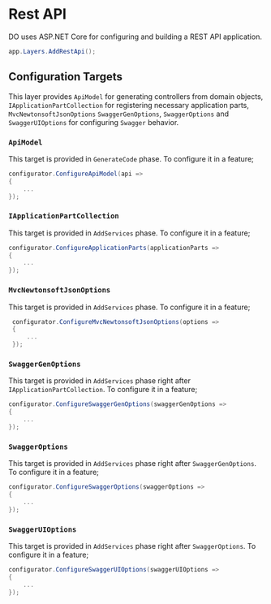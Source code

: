 # Rest API

DO uses ASP.NET Core for configuring and building a REST API application.

```csharp
app.Layers.AddRestApi();
```

## Configuration Targets

This layer provides `ApiModel` for generating controllers from domain objects,
`IApplicationPartCollection` for registering necessary application parts,
`MvcNewtonsoftJsonOptions` `SwaggerGenOptions`, `SwaggerOptions` and
`SwaggerUIOptions` for configuring `Swagger` behavior.

### `ApiModel`

This target is provided in `GenerateCode` phase. To configure it in a feature;

```csharp
configurator.ConfigureApiModel(api =>
{
    ...
});
```

### `IApplicationPartCollection`

This target is provided in `AddServices` phase. To configure it in a feature;

```csharp
configurator.ConfigureApplicationParts(applicationParts =>
{
    ...
});
```

### `MvcNewtonsoftJsonOptions`

This target is provided in `AddServices` phase. To configure it in a feature;

```csharp
 configurator.ConfigureMvcNewtonsoftJsonOptions(options =>
 {
     ...
 });
```

### `SwaggerGenOptions`

This target is provided in `AddServices` phase right after
`IApplicationPartCollection`. To configure it in a feature;

```csharp
configurator.ConfigureSwaggerGenOptions(swaggerGenOptions =>
{
    ...
});
```

### `SwaggerOptions`

This target is provided in `AddServices` phase right after
`SwaggerGenOptions`. To configure it in a feature;

```csharp
configurator.ConfigureSwaggerOptions(swaggerOptions =>
{
    ...
});
```

### `SwaggerUIOptions`

This target is provided in `AddServices` phase right after
`SwaggerOptions`. To configure it in a feature;

```csharp
configurator.ConfigureSwaggerUIOptions(swaggerUIOptions =>
{
    ...
});
```
